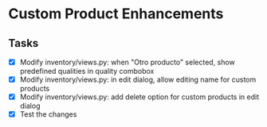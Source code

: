 # Custom Product Enhancements

## Tasks
- [x] Modify inventory/views.py: when "Otro producto" selected, show predefined qualities in quality combobox
- [x] Modify inventory/views.py: in edit dialog, allow editing name for custom products
- [x] Modify inventory/views.py: add delete option for custom products in edit dialog
- [x] Test the changes
